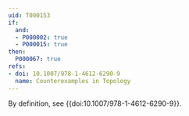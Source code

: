 ```yaml
---
uid: T000153
if:
  and:
  - P000002: true
  - P000015: true
then:
  P000067: true
refs:
- doi: 10.1007/978-1-4612-6290-9
  name: Counterexamples in Topology
---
```


By definition, see {{doi:10.1007/978-1-4612-6290-9}}.
